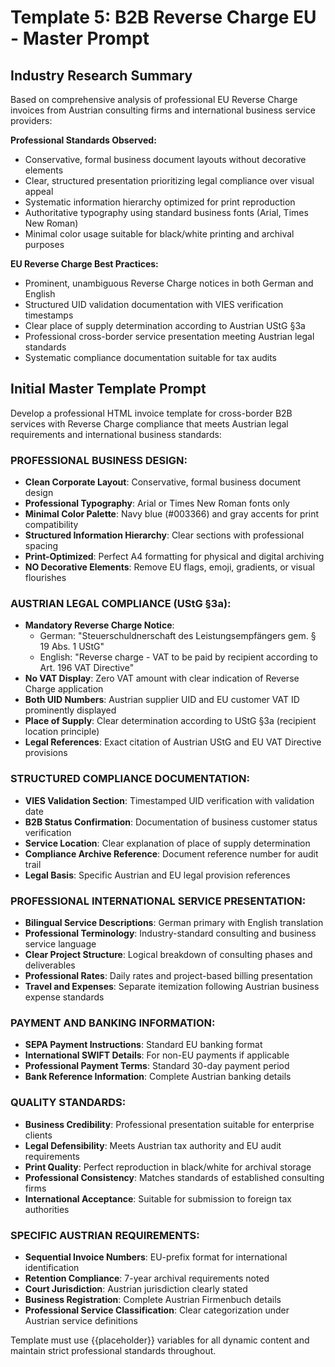 # Template 5: B2B Reverse Charge EU - Master Prompt

## Industry Research Summary

Based on comprehensive analysis of professional EU Reverse Charge invoices from Austrian consulting firms and international business service providers:

**Professional Standards Observed:**
- Conservative, formal business document layouts without decorative elements
- Clear, structured presentation prioritizing legal compliance over visual appeal
- Systematic information hierarchy optimized for print reproduction
- Authoritative typography using standard business fonts (Arial, Times New Roman)
- Minimal color usage suitable for black/white printing and archival purposes

**EU Reverse Charge Best Practices:**
- Prominent, unambiguous Reverse Charge notices in both German and English
- Structured UID validation documentation with VIES verification timestamps
- Clear place of supply determination according to Austrian UStG §3a
- Professional cross-border service presentation meeting Austrian legal standards
- Systematic compliance documentation suitable for tax audits

## Initial Master Template Prompt

Develop a professional HTML invoice template for cross-border B2B services with Reverse Charge compliance that meets Austrian legal requirements and international business standards:

### PROFESSIONAL BUSINESS DESIGN:
- **Clean Corporate Layout**: Conservative, formal business document design
- **Professional Typography**: Arial or Times New Roman fonts only
- **Minimal Color Palette**: Navy blue (#003366) and gray accents for print compatibility
- **Structured Information Hierarchy**: Clear sections with professional spacing
- **Print-Optimized**: Perfect A4 formatting for physical and digital archiving
- **NO Decorative Elements**: Remove EU flags, emoji, gradients, or visual flourishes

### AUSTRIAN LEGAL COMPLIANCE (UStG §3a):
- **Mandatory Reverse Charge Notice**: 
  - German: "Steuerschuldnerschaft des Leistungsempfängers gem. § 19 Abs. 1 UStG"
  - English: "Reverse charge - VAT to be paid by recipient according to Art. 196 VAT Directive"
- **No VAT Display**: Zero VAT amount with clear indication of Reverse Charge application
- **Both UID Numbers**: Austrian supplier UID and EU customer VAT ID prominently displayed
- **Place of Supply**: Clear determination according to UStG §3a (recipient location principle)
- **Legal References**: Exact citation of Austrian UStG and EU VAT Directive provisions

### STRUCTURED COMPLIANCE DOCUMENTATION:
- **VIES Validation Section**: Timestamped UID verification with validation date
- **B2B Status Confirmation**: Documentation of business customer status verification
- **Service Location**: Clear explanation of place of supply determination
- **Compliance Archive Reference**: Document reference number for audit trail
- **Legal Basis**: Specific Austrian and EU legal provision references

### PROFESSIONAL INTERNATIONAL SERVICE PRESENTATION:
- **Bilingual Service Descriptions**: German primary with English translation
- **Professional Terminology**: Industry-standard consulting and business service language
- **Clear Project Structure**: Logical breakdown of consulting phases and deliverables
- **Professional Rates**: Daily rates and project-based billing presentation
- **Travel and Expenses**: Separate itemization following Austrian business expense standards

### PAYMENT AND BANKING INFORMATION:
- **SEPA Payment Instructions**: Standard EU banking format
- **International SWIFT Details**: For non-EU payments if applicable
- **Professional Payment Terms**: Standard 30-day payment period
- **Bank Reference Information**: Complete Austrian banking details

### QUALITY STANDARDS:
- **Business Credibility**: Professional presentation suitable for enterprise clients
- **Legal Defensibility**: Meets Austrian tax authority and EU audit requirements
- **Print Quality**: Perfect reproduction in black/white for archival storage
- **Professional Consistency**: Matches standards of established consulting firms
- **International Acceptance**: Suitable for submission to foreign tax authorities

### SPECIFIC AUSTRIAN REQUIREMENTS:
- **Sequential Invoice Numbers**: EU-prefix format for international identification
- **Retention Compliance**: 7-year archival requirements noted
- **Court Jurisdiction**: Austrian jurisdiction clearly stated
- **Business Registration**: Complete Austrian Firmenbuch details
- **Professional Service Classification**: Clear categorization under Austrian service definitions

Template must use {{placeholder}} variables for all dynamic content and maintain strict professional standards throughout.